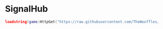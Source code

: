 # SignalHub
```lua
loadstring(game:HttpGet("https://raw.githubusercontent.com/TheWooffles/SignalHub/main/FovAimbot.lua"))()
```
